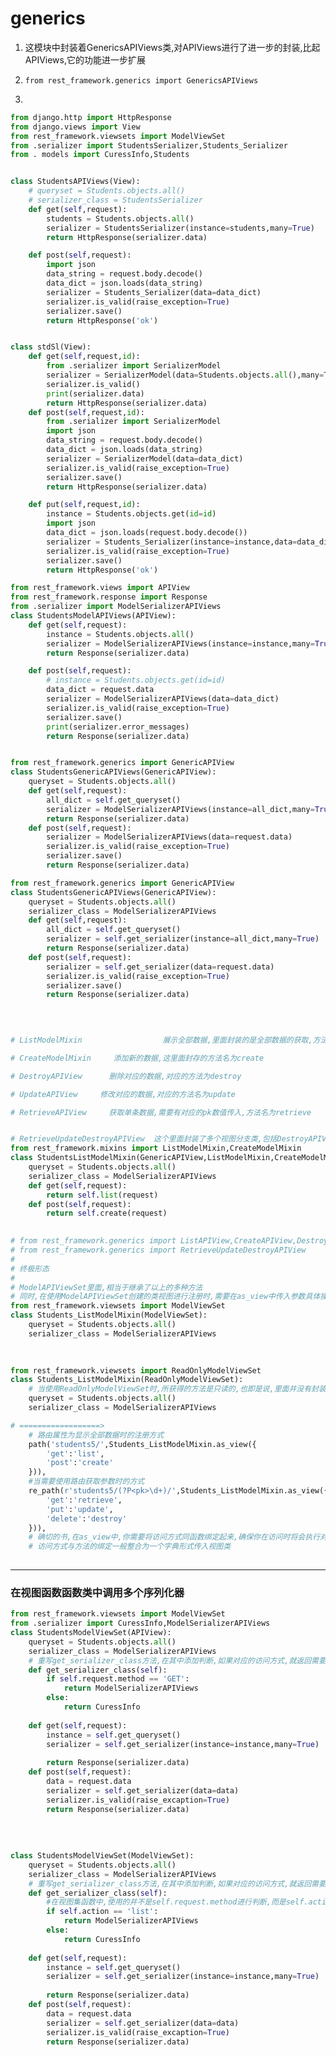 

# generics

1. 这模块中封装着GenericsAPIViews类,对APIViews进行了进一步的封装,比起APIViews,它的功能进一步扩展

2. ```
   from rest_framework.generics import GenericsAPIViews
   ```

3. 

```python
from django.http import HttpResponse
from django.views import View
from rest_framework.viewsets import ModelViewSet
from .serializer import StudentsSerializer,Students_Serializer
from . models import CuressInfo,Students


class StudentsAPIViews(View):
    # queryset = Students.objects.all()
    # serializer_class = StudentsSerializer
    def get(self,request):
        students = Students.objects.all()
        serializer = StudentsSerializer(instance=students,many=True)
        return HttpResponse(serializer.data)

    def post(self,request):
        import json
        data_string = request.body.decode()
        data_dict = json.loads(data_string)
        serializer = Students_Serializer(data=data_dict)
        serializer.is_valid(raise_exception=True)
        serializer.save()
        return HttpResponse('ok')


class stdSl(View):
    def get(self,request,id):
        from .serializer import SerializerModel
        serializer = SerializerModel(data=Students.objects.all(),many=True)
        serializer.is_valid()
        print(serializer.data)
        return HttpResponse(serializer.data)
    def post(self,request,id):
        from .serializer import SerializerModel
        import json
        data_string = request.body.decode()
        data_dict = json.loads(data_string)
        serializer = SerializerModel(data=data_dict)
        serializer.is_valid(raise_exception=True)
        serializer.save()
        return HttpResponse(serializer.data)

    def put(self,request,id):
        instance = Students.objects.get(id=id)
        import json
        data_dict = json.loads(request.body.decode())
        serializer = Students_Serializer(instance=instance,data=data_dict)
        serializer.is_valid(raise_exception=True)
        serializer.save()
        return HttpResponse('ok')

from rest_framework.views import APIView
from rest_framework.response import Response
from .serializer import ModelSerializerAPIViews
class StudentsModelAPIViews(APIView):
    def get(self,request):
        instance = Students.objects.all()
        serializer = ModelSerializerAPIViews(instance=instance,many=True)
        return Response(serializer.data)

    def post(self,request):
        # instance = Students.objects.get(id=id)
        data_dict = request.data
        serializer = ModelSerializerAPIViews(data=data_dict)
        serializer.is_valid(raise_exception=True)
        serializer.save()
        print(serializer.error_messages)
        return Response(serializer.data)


from rest_framework.generics import GenericAPIView
class StudentsGenericAPIViews(GenericAPIView):
    queryset = Students.objects.all()
    def get(self,request):
        all_dict = self.get_queryset()
        serializer = ModelSerializerAPIViews(instance=all_dict,many=True)
        return Response(serializer.data)
    def post(self,request):
        serializer = ModelSerializerAPIViews(data=request.data)
        serializer.is_valid(raise_exception=True)
        serializer.save()
        return Response(serializer.data)

from rest_framework.generics import GenericAPIView
class StudentsGenericAPIViews(GenericAPIView):
    queryset = Students.objects.all()
    serializer_class = ModelSerializerAPIViews
    def get(self,request):
        all_dict = self.get_queryset()
        serializer = self.get_serializer(instance=all_dict,many=True)
        return Response(serializer.data)
    def post(self,request):
        serializer = self.get_serializer(data=request.data)
        serializer.is_valid(raise_exception=True)
        serializer.save()
        return Response(serializer.data)
    
    


# ListModelMixin                  展示全部数据,里面封装的是全部数据的获取,方法名为list

# CreateModelMixin	   添加新的数据,这里面封存的方法名为create

# DestroyAPIView	  删除对应的数据,对应的方法为destroy

# UpdateAPIView		修改对应的数据,对应的方法名为update

# RetrieveAPIView	  获取单条数据,需要有对应的pk数值传入,方法名为retrieve


# RetrieveUpdateDestroyAPIView	这个里面封装了多个视图分支类,包括DestroyAPIView-------UpdateAPIView------RetrieveAPIView------GenericsAPIView四个,所以它里面包含了对应的方法
from rest_framework.mixins import ListModelMixin,CreateModelMixin
class StudentsListModelMixin(GenericAPIView,ListModelMixin,CreateModelMixin):
    queryset = Students.objects.all()
    serializer_class = ModelSerializerAPIViews
    def get(self,request):
        return self.list(request)
    def post(self,request):
        return self.create(request)

    
# from rest_framework.generics import ListAPIView,CreateAPIView,DestroyAPIView,UpdateAPIView,RetrieveAPIView
# from rest_framework.generics import RetrieveUpdateDestroyAPIView
# 
# 终极形态
# 
# ModelAPIViewSet里面,相当于继承了以上的多种方法
# 同时,在使用ModelAPIViewSet创建的类视图进行注册时,需要在as_view中传入参数具体操作方法请往下看==============>
from rest_framework.viewsets import ModelViewSet
class Students_ListModelMixin(ModelViewSet):
    queryset = Students.objects.all()
    serializer_class = ModelSerializerAPIViews

    
    
from rest_framework.viewsets import ReadOnlyModelViewSet
class Students_ListModelMixin(ReadOnlyModelViewSet):
    # 当使用ReadOnlyModelViewSet时,所获得的方法是只读的,也即是说,里面并没有封装修改数据的方法
    queryset = Students.objects.all()
    serializer_class = ModelSerializerAPIViews

# ==================>
	# 路由属性为显示全部数据时的注册方式
	path('students5/',Students_ListModelMixin.as_view({
        'get':'list',
        'post':'create'
    })),
    #当需要使用路由获取参数时的方式
    re_path(r'students5/(?P<pk>\d+)/',Students_ListModelMixin.as_view({
        'get':'retrieve',
        'put':'update',
        'delete':'destroy'
    })),
	# 确切的书,在as_view中,你需要将访问方式同函数绑定起来,确保你在访问时将会执行对应的方法
    # 访问方式与方法的绑定一般整合为一个字典形式传入视图类
    

```



------

### 在视图函数函数类中调用多个序列化器

```python
from rest_framework.viewsets import ModelViewSet
from .serializer import CuressInfo,ModelSerializerAPIViews
class StudentsModelViewSet(APIView):
    queryset = Students.objects.all()
    serializer_class = ModelSerializerAPIViews
    # 重写get_serializer_class方法,在其中添加判断,如果对应的访问方式,就返回需要用到的序列化器
    def get_serializer_class(self):
        if self.request.method == 'GET':
            return ModelSerializerAPIViews
        else:
            return CuressInfo
    
    def get(self,request):
        instance = self.get_queryset()
        serializer = self.get_serializer(instance=instance,many=True)
        
        return Response(serializer.data)
    def post(self,request):
        data = request.data
        serializer = self.get_serializer(data=data)
        serializer.is_valid(raise_excaption=True)
        return Response(serializer.data)
        
        
        
        
class StudentsModelViewSet(ModelViewSet):
    queryset = Students.objects.all()
    serializer_class = ModelSerializerAPIViews
    # 重写get_serializer_class方法,在其中添加判断,如果对应的访问方式,就返回需要用到的序列化器
    def get_serializer_class(self):
        #在视图集函数中,使用的并不是self.request.method进行判断,而是self.action
        if self.action == 'list':
            return ModelSerializerAPIViews
        else:
            return CuressInfo
    
    def get(self,request):
        instance = self.get_queryset()
        serializer = self.get_serializer(instance=instance,many=True)
        
        return Response(serializer.data)
    def post(self,request):
        data = request.data
        serializer = self.get_serializer(data=data)
        serializer.is_valid(raise_excaption=True)
        return Response(serializer.data)
```

